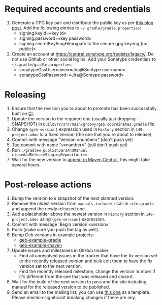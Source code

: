 <!--
SPDX-License-Identifier: Apache-2.0

Licensed under the Apache License, Version 2.0 (the "License");
you may not use this file except in compliance with the License.
You may obtain a copy of the License at

    https://www.apache.org/licenses/LICENSE-2.0

Unless required by applicable law or agreed to in writing, software
distributed under the License is distributed on an "AS IS" BASIS,
WITHOUT WARRANTIES OR CONDITIONS OF ANY KIND, either express or implied.
See the License for the specific language governing permissions and
limitations under the License.
-->
# Required accounts and credentials

1. Generate a GPG key pair and distribute the public key as per [this blog post](http://blog.sonatype.com/2010/01/how-to-generate-pgp-signatures-with-maven). Add the following entries to `~/.gradle/gradle.properties`:
	* signing.keyId=«key id»
	* signing.password=«key password»
	* signing.secretKeyRingFile=«path to the secure gpg keyring (not public)»
1. Create an account at https://central.sonatype.org/register/legacy/. Do not use Github or other social logins. Add your Sonatype credentials to `~/.gradle/gradle.properties`:
	* sonatypeOssUsername=«Jira@Sontype username»
	* sonatypeOssPassword=«Jira@Sontype password»

# Releasing

1. Ensure that the revision you're about to promote has been successfully built on [CI](https://circleci.com/gh/geb/workflows/geb/tree/master).
1. Update the version to the required one (usually just dropping -SNAPSHOT) in `buildSrc/src/main/groovy/geb.coordinates.gradle` file.
1. Change `{geb-version}` expression used in `History` section in `140-project.adoc` to a fixed version (the one that you're about to release).
1. Commit with message "Version «number»" (don't push yet)
1. Tag commit with name "v«number»" (still don't push yet)
1. Run `./gradlew publishJarsAndManual closeAndReleaseStagingRepositories`
1. Wait for the new version to [appear in Maven Central](http://search.maven.org/#search%7Cgav%7C1%7Cg%3A%22org.gebish%22%20AND%20a%3A%22geb-core%22), this might take several hours.

# Post-release actions
1. Bump the version to a snapshot of the next planned version.
1. Remove the oldest version from `manuals.include()` call in `site.gradle` and append the newly released one.
1. Add a placeholder above the newest version in `History` section in `140-project.adoc` using `{geb-version}` expression.
1. Commit with message 'Begin version «version»'
1. Push (make sure you push the tag as well).
1. Bump Geb versions in example projects: 
	* [geb-example-gradle](https://github.com/geb/geb-example-gradle)
	* [geb-example-maven](https://github.com/geb/geb-example-maven)
1. Update issues and milestones in GitHub tracker:
	* Find all unresolved issues in the tracker that have the fix version set to the recently released version and bulk edit them to have the fix version set to the next version.
	* Find the recently released milestone, change the version number if it's different from the one that was released and close it.
1. Wait for the build of the next version to pass and the site including manual for the released version to be published.
1. Send an email to the mailing list, you can use [this one](http://markmail.org/message/j35koyww35lh4mxk) as a template. Please mention significant breaking changes if there are any.
